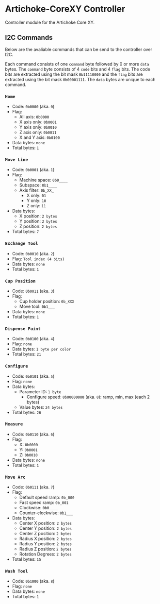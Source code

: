 # Artichoke-CoreXY Controller
Controller module for the Artichoke Core XY.

## I2C Commands
Below are the avaliable commands that can be send to the controller over I2C.

Each command consists of one `command` byte followed by 0 or more `data` bytes. The `command` byte consists of 4 `code` bits and 4 `flag` bits. The code bits are extracted using the bit mask `0b11110000` and the `flag` bits are extracted using the bit mask `0b00001111`. The `data` bytes are unique to each command.

### `Home`
* Code: `0b0000` (aka. `0`)
* Flag:
   * All axis: `0b0000`
   * X axis only: `0b0001`
   * Y axis only: `0b0010`
   * Z axis only: `0b0011`
   * X and Y axis: `0b0100`
* Data bytes: `none`
* Total bytes: `1`

### `Move Line`
* Code: `0b0001` (aka. `1`)
* Flag:
   * Machine space: `0b0____`
   * Subspace: `0b1____`
   * Axis filter: `0b_XX_`
      * X only: `01`
      * Y only: `10`
      * Z only: `11`
* Data bytes:
    * X position: `2 bytes`
    * Y position: `2 bytes`
    * Z position: `2 bytes`
* Total bytes: `7`

### `Exchange Tool`
* Code: `0b0010` (aka. `2`)
* Flag: `Tool index (4 bits)`
* Data bytes: `none`
* Total bytes: `1`

### `Cup Position`
* Code: `0b0011` (aka. `3`)
* Flag:
   * Cup holder position: `0b_XXX`
   * Move tool: `0b1___`
* Data bytes: `none`
* Total bytes: `1`

### `Dispense Paint`
* Code: `0b0100` (aka. `4`)
* Flag: `none`
* Data bytes: `1 byte per color`
* Total bytes: `21`

### `Configure`
* Code: `0b0101` (aka. `5`)
* Flag: `none`
* Data bytes:
   * Parameter ID: `1 byte`
      * Configure speed: `0b00000000` (aka. `0`): ramp, min, max (each 2 bytes)
   * Value bytes: `24 bytes`
* Total bytes: `26`

### `Measure`
* Code: `0b0110` (aka. `6`)
* Flag:
   * X: `0b0000`
   * Y: `0b0001`
   * Z: `0b0010`
* Data bytes: `none`
* Total bytes: `1`

### `Move Arc`
* Code: `0b0111` (aka. `7`)
* Flag:
   * Default speed ramp: `0b_000`
   * Fast speed ramp: `0b_001`
   * Clockwise: `0b0____`
   * Counter-clockwise: `0b1___`
* Data bytes:
    * Center X position: `2 bytes`
    * Center Y position: `2 bytes`
    * Center Z position: `2 bytes`
    * Radius X position: `2 bytes`
    * Radius Y position: `2 bytes`
    * Radius Z position: `2 bytes`
    * Rotation Degrees: `2 bytes`
* Total bytes: `15`

### `Wash Tool`
* Code: `0b1000` (aka. `8`)
* Flag: `none`
* Data bytes: `none`
* Total bytes: `1`